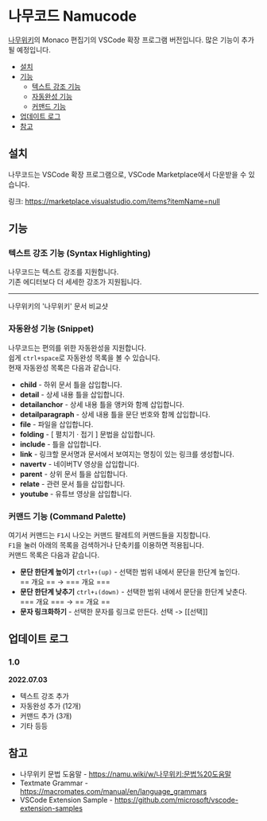 # 나무코드 Namucode

[나무위키](https://namu.wiki)의 Monaco 편집기의 VSCode 확장 프로그램 버전입니다. 많은 기능이 추가될 예정입니다.

- [설치](#설치)
- [기능](#기능)
    - [텍스트 강조 기능](#텍스트-강조-기능-syntax-highlighting)
    - [자동완성 기능](#자동완성-기능-snippet)
    - [커맨드 기능](#커맨드-기능-command-palette)
- [업데이트 로그](#업데이트-로그)
- [참고](#참고)

## 설치
나무코드는 VSCode 확장 프로그램으로, VSCode Marketplace에서 다운받을 수 있습니다.

링크: https://marketplace.visualstudio.com/items?itemName=null

## 기능
### 텍스트 강조 기능 (Syntax Highlighting)
나무코드는 텍스트 강조를 지원합니다.\
기존 에디터보다 더 세세한 강조가 지원됩니다.

------
나무위키의 '나무위키' 문서 비교샷

### 자동완성 기능 (Snippet)
나무코드는 편의를 위한 자동완성을 지원합니다.\
쉽게 `ctrl+space`로 자동완성 목록을 볼 수 있습니다.\
현재 자동완성 목록은 다음과 같습니다.

 - **child** - 하위 문서 틀을 삽입합니다.
 - **detail** - 상세 내용 틀을 삽입합니다.
 - **detailanchor** - 상세 내용 틀을 앵커와 함께 삽입합니다.
 - **detailparagraph** - 상세 내용 틀을 문단 번호와 함께 삽입합니다.
 - **file** - 파일을 삽입합니다.
 - **folding** - [ 펼치기 · 접기 ] 문법을 삽입합니다.
 - **include** - 틀을 삽입합니다.
 - **link** - 링크할 문서명과 문서에서 보여지는 명칭이 있는 링크를 생성합니다.
 - **navertv** - 네이버TV 영상을 삽입합니다.
 - **parent** - 상위 문서 틀을 삽입합니다.
 - **relate** - 관련 문서 틀을 삽입합니다.
 - **youtube** - 유튜브 영상을 삽입합니다.

### 커맨드 기능 (Command Palette)
여기서 커맨드는 `F1`시 나오는 커맨드 팔레트의 커맨드들을 지칭합니다.\
`F1`을 눌러 아래의 목록을 검색하거나 단축키를 이용하면 적용됩니다.\
커맨드 목록은 다음과 같습니다.

 - **문단 한단계 높이기** `ctrl+↑(up)` - 선택한 범위 내에서 문단을 한단계 높인다.\
 == 개요 == → === 개요 ===
 - **문단 한단계 낮추기** `ctrl+↓(down)` - 선택한 범위 내에서 문단을 한단계 낮춘다.\
 === 개요 === → == 개요 ==
 - **문자 링크화하기** - 선택한 문자를 링크로 만든다.
 선택 -> [[선택]]

## 업데이트 로그
### 1.0
**2022.07.03**
- 텍스트 강조 추가
- 자동완성 추가 (12개)
- 커맨드 추가 (3개)
- 기타 등등
## 참고
 - 나무위키 문법 도움말 - https://namu.wiki/w/나무위키:문법%20도움말
 - Textmate Grammar - https://macromates.com/manual/en/language_grammars
 - VSCode Extension Sample - https://github.com/microsoft/vscode-extension-samples